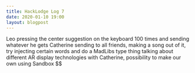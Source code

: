```yaml
---
title: HackLodge Log 7
date: 2020-01-10 19:00
layout: blogpost
---
```


Leo pressing the center suggestion on the keyboard 100 times and sending whatever he gets
Catherine sending to all friends, making a song out of it, try injecting certain words and do a MadLibs type thing
talking about different AR display technologies with Catherine, possibility to make our own using Sandbox $$
